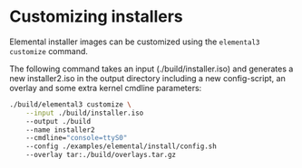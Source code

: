 # Customizing installers

Elemental installer images can be customized using the `elemental3 customize` command.

The following command takes an input (./build/installer.iso) and generates a
new installer2.iso in the output directory including a new config-script, an
overlay and some extra kernel cmdline parameters:

```sh
./build/elemental3 customize \
    --input ./build/installer.iso
    --output ./build
    --name installer2
    --cmdline="console=ttyS0"
    --config ./examples/elemental/install/config.sh
    --overlay tar:./build/overlays.tar.gz
```
